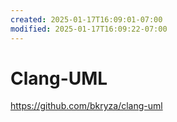 ```yaml
---
created: 2025-01-17T16:09:01-07:00
modified: 2025-01-17T16:09:22-07:00
---
```


# Clang-UML

https://github.com/bkryza/clang-uml
